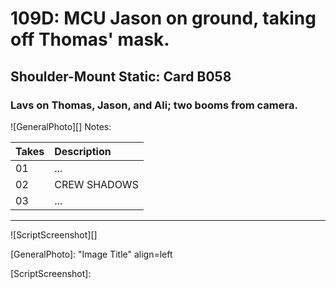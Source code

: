 # 109D: MCU Jason on ground, taking off Thomas' mask.

## Shoulder-Mount Static: Card B058

### Lavs on Thomas, Jason, and Ali; two booms from camera.

![GeneralPhoto][]
Notes: 

| Takes | Description |
|:---|:----|
| 01 | ... |
| 02 | CREW SHADOWS |
| 03 | ... |

----

![ScriptScreenshot][]


[GeneralPhoto]:  "Image Title" align=left

[ScriptScreenshot]: 
